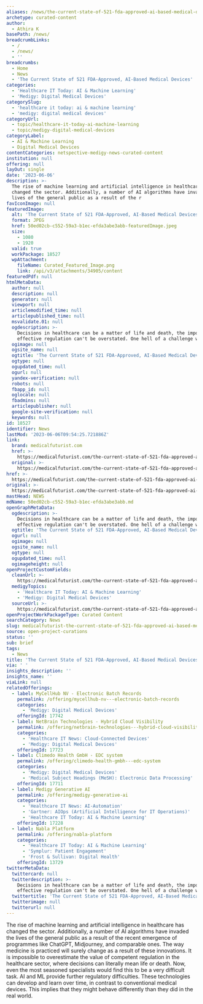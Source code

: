 ```yaml
---
aliases: /news/the-current-state-of-521-fda-approved-ai-based-medical-devices
archetype: curated-content
author:
  - Athira K
basePath: /news/
breadcrumbLinks:
  - /
  - /news/
  - ''
breadcrumbs:
  - Home
  - News
  - 'The Current State of 521 FDA-Approved, AI-Based Medical Devices'
categories:
  - 'Healthcare IT Today: AI & Machine Learning'
  - 'Medigy: Digital Medical Devices'
categorySlug:
  - 'healthcare it today: ai & machine learning'
  - 'medigy: digital medical devices'
categoryUrl:
  - topic/healthcare-it-today-ai-machine-learning
  - topic/medigy-digital-medical-devices
categoryLabel:
  - AI & Machine Learning
  - Digital Medical Devices
contentCategories: netspective-medigy-news-curated-content
institution: null
offering: null
layOut: single
date: '2023-06-06'
description: >-
  The rise of machine learning and artificial intelligence in healthcare has
  changed the sector. Additionally, a number of AI algorithms have invaded the
  lives of the general public as a result of the r
favIconImage: null
featuredImage:
  alt: 'The Current State of 521 FDA-Approved, AI-Based Medical Devices'
  format: JPEG
  href: 50ed02cb-c552-59a3-b1ec-efda3abe3abb-featuredImage.jpeg
  size:
    - 1080
    - 1920
  valid: true
  workPackage: 18527
  wpAttachment:
    fileName: Curated_Featured_Image.png
    link: /api/v3/attachments/34905/content
featuredPdf: null
htmlMetaData:
  author: null
  description: null
  generator: null
  viewport: null
  articlemodified_time: null
  articlepublished_time: null
  msvalidate.01: null
  ogdescription: >-
    Decisions in healthcare can be a matter of life and death, the importance of
    effective regulation can't be overstated. One hell of a challenge with AI.
  ogimage: null
  ogsite_name: null
  ogtitle: 'The Current State of 521 FDA-Approved, AI-Based Medical Devices'
  ogtype: null
  ogupdated_time: null
  ogurl: null
  yandex-verification: null
  robots: null
  fbapp_id: null
  oglocale: null
  fbadmins: null
  articlepublisher: null
  google-site-verification: null
  keywords: null
id: 18527
identifier: News
lastMod: '2023-06-06T09:54:25.721886Z'
link:
  brand: medicalfuturist.com
  href: >-
    https://medicalfuturist.com/the-current-state-of-521-fda-approved-ai-based-medical-devices/
  original: >-
    https://medicalfuturist.com/the-current-state-of-521-fda-approved-ai-based-medical-devices
href: >-
  https://medicalfuturist.com/the-current-state-of-521-fda-approved-ai-based-medical-devices/
original: >-
  https://medicalfuturist.com/the-current-state-of-521-fda-approved-ai-based-medical-devices
mastHead: NEWS
mdName: 50ed02cb-c552-59a3-b1ec-efda3abe3abb.md
openGraphMetaData:
  ogdescription: >-
    Decisions in healthcare can be a matter of life and death, the importance of
    effective regulation can't be overstated. One hell of a challenge with AI.
  ogtitle: 'The Current State of 521 FDA-Approved, AI-Based Medical Devices'
  ogurl: null
  ogimage: null
  ogsite_name: null
  ogtype: null
  ogupdated_time: null
  ogimageheight: null
openProjectCustomFields:
  cleanUrl: >-
    https://medicalfuturist.com/the-current-state-of-521-fda-approved-ai-based-medical-devices/
  medigyTopics:
    - 'Healthcare IT Today: AI & Machine Learning'
    - 'Medigy: Digital Medical Devices'
  sourceUrl: >-
    https://medicalfuturist.com/the-current-state-of-521-fda-approved-ai-based-medical-devices
openProjectWorkPackageType: Curated Content
searchCategory: News
slug: medicalfuturist-the-current-state-of-521-fda-approved-ai-based-medical-devices
source: open-project-curations
status: ''
sub: brief
tags:
  - News
title: 'The Current State of 521 FDA-Approved, AI-Based Medical Devices'
via: ' '
insights_description: ''
insights_name: ''
viaLink: null
relatedOfferings:
  - label: MyCellHub NV - Electronic Batch Records
    permalink: /offering/mycellhub-nv---electronic-batch-records
    categories:
      - 'Medigy: Digital Medical Devices'
    offeringId: 17742
  - label: NetBrain Technologies - Hybrid Cloud Visibility
    permalink: /offering/netbrain-technologies---hybrid-cloud-visibility
    categories:
      - 'Healthcare IT News: Cloud-Connected Devices'
      - 'Medigy: Digital Medical Devices'
    offeringId: 17723
  - label: Climedo Health GmbH - EDC system
    permalink: /offering/climedo-health-gmbh---edc-system
    categories:
      - 'Medigy: Digital Medical Devices'
      - 'Medical Subject Headings (MeSH): Electronic Data Processing'
    offeringId: 17711
  - label: Medigy Generative AI
    permalink: /offering/medigy-generative-ai
    categories:
      - 'Healthcare IT News: AI-Automation'
      - 'Gartner: AIOps (Artificial Intelligence for IT Operations)'
      - 'Healthcare IT Today: AI & Machine Learning'
    offeringId: 17228
  - label: Nabla Platform
    permalink: /offering/nabla-platform
    categories:
      - 'Healthcare IT Today: AI & Machine Learning'
      - 'Symplur: Patient Engagement'
      - 'Frost & Sullivan: Digital Health'
    offeringId: 13729
twitterMetaData:
  twittercard: null
  twitterdescription: >-
    Decisions in healthcare can be a matter of life and death, the importance of
    effective regulation can't be overstated. One hell of a challenge with AI.
  twittertitle: 'The Current State of 521 FDA-Approved, AI-Based Medical Devices'
  twitterimage: null
  twitterurl: null
---
```

<p>The rise of machine learning and artificial intelligence in healthcare has changed the sector. Additionally, a number of AI algorithms have invaded the lives of the general public as a result of the recent emergence of programmes like ChatGPT, Midjourney, and comparable ones. The way medicine is practiced will surely change as a result of these innovations. It is impossible to overestimate the value of competent regulation in the healthcare sector, where decisions can literally mean life or death. Now, even the most seasoned specialists would find this to be a very difficult task. AI and ML provide further regulatory difficulties. These technologies can develop and learn over time, in contrast to conventional medical devices. This implies that they might behave differently than they did in the real world.</p>